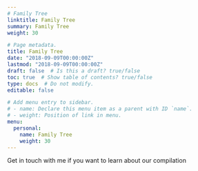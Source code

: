 ```yaml
---
# Family Tree
linktitle: Family Tree
summary: Family Tree
weight: 30

# Page metadata.
title: Family Tree
date: "2018-09-09T00:00:00Z"
lastmod: "2018-09-09T00:00:00Z"
draft: false  # Is this a draft? true/false
toc: true  # Show table of contents? true/false
type: docs  # Do not modify.
editable: false

# Add menu entry to sidebar.
# - name: Declare this menu item as a parent with ID `name`.
# - weight: Position of link in menu.
menu:
  personal:
    name: Family Tree
    weight: 30
---
```


Get in touch with me if you want to learn about our compilation